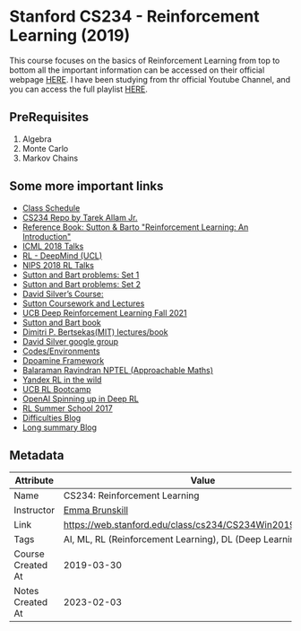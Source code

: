# Stanford CS234 - Reinforcement Learning (2019)

This course focuses on the basics of Reinforcement Learning from top to bottom
all the important information can be accessed on their official webpage [HERE](https://web.stanford.edu/class/cs234/CS234Win2019/index.html). I have been studying from thr official Youtube Channel, and you can access the full playlist [HERE](https://www.youtube.com/playlist?list=PLoROMvodv4rOSOPzutgyCTapiGlY2Nd8u).

## PreRequisites

1. Algebra
2. Monte Carlo
3. Markov Chains

## Some more important links

- [Class Schedule](https://web.stanford.edu/class/cs234/CS234Win2019/schedule.html)
- [CS234 Repo by Tarek Allam Jr.](https://github.com/tallamjr/stanford-cs234)
- [Reference Book: Sutton & Barto "Reinforcement Learning: An Introduction"](https://github.com/angadsinghsandhu/notes/blob/master/Stanford%20Online/Stanford%20CS234%20-%20Reinforcement%20Learning%20(2019)/books/SuttonBartoIPRLBook2ndEd.pdf)
- [ICML 2018 Talks](https://www.reddit.com/r/reinforcementlearning/comments/90aqcs/d_icml_2018_reinforcement_learning_talks/)
- [RL - DeepMind (UCL)](https://www.youtube.com/playlist?list=PLTrPwBmRciYBs4a8qQVuFz3zByUqqoStG)
- [NIPS 2018 RL Talks](https://www.reddit.com/r/reinforcementlearning/comments/a8q7y9/nueroips_2018_talks_on_reinforcement_learning/)
- [Sutton and Bart problems: Set 1](https://github.com/dennybritz/reinforcement-learning)
- [Sutton and Bart problems: Set 2](https://github.com/ShangtongZhang/reinforcement-learning-an-introduction/)
- [David Silver’s Course:](http://www0.cs.ucl.ac.uk/staff/d.silver/web/Teaching.html)
- [Sutton Coursework and Lectures](https://drive.google.com/open?id=1SnRnS_LKiAsDbFUlWMabcEVrLD7V69pb)
- [UCB Deep Reinforcement Learning Fall 2021](https://www.youtube.com/playlist?list=PL_iWQOsE6TfXxKgI1GgyV1B_Xa0DxE5eH)
- [Sutton and Bart book](http://incompleteideas.net/book/the-book-2nd.html)
- [Dimitri P. Bertsekas(MIT) lectures/book](http://web.mit.edu/dimitrib/www/RLbook.html)
- [David Silver google group](https://groups.google.com/forum/#!forum/csml-advanced-topics)
- [Codes/Environments](https://github.com/aikorea/awesome-rl)
- [Dpoamine Framework](https://opensource.googleblog.com/2019/02/dopamine-2.0.html)
- [Balaraman Ravindran NPTEL (Approachable Maths)](https://nptel.ac.in/courses/106106143/)
- [Yandex RL in the wild](https://github.com/yandexdataschool/Practical_RL/tree/master)
- [UCB RL Bootcamp](https://sites.google.com/view/deep-rl-bootcamp/lectures)
- [OpenAI Spinning up in Deep RL](https://www.youtube.com/watch?v=fdY7dt3ijgY)
- [RL Summer School 2017](https://yobibyte.github.io/rlss17.html)
- [Difficulties Blog](https://www.alexirpan.com/2018/02/14/rl-hard.html)
- [Long summary Blog](https://lilianweng.github.io/lil-log/2018/02/19/a-long-peek-into-reinforcement-learning.html)

## Metadata

| Attribute         | Value                                                          |
|-------------------|----------------------------------------------------------------|
| Name              | CS234: Reinforcement Learning                                  |
| Instructor        | [Emma Brunskill](https://cs.stanford.edu/people/ebrun/)        |
| Link              | <https://web.stanford.edu/class/cs234/CS234Win2019/index.html> |
| Tags              | AI, ML, RL (Reinforcement Learning), DL (Deep Learning)        |
| Course Created At | 2019-03-30                                                     |
| Notes Created At  | 2023-02-03                                                     |
